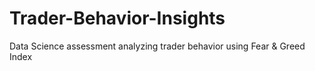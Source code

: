 # Trader-Behavior-Insights
Data Science assessment analyzing trader behavior using Fear &amp; Greed Index
